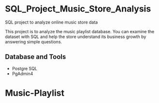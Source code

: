 # SQL_Project_Music_Store_Analysis
SQL project to analyze online music store data

This project is to analyze the music playlist database. You can examine the dataset with SQL and help the store understand its business growth by answering simple questions.

>

## Database and Tools
* Postgre SQL
* PgAdmin4

# Music-Playlist
